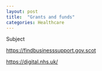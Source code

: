 ```yaml
---
layout: post
title:  "Grants and funds"
categories: Healthcare
---
```


Subject 

https://findbusinesssupport.gov.scot

https://digital.nhs.uk/
